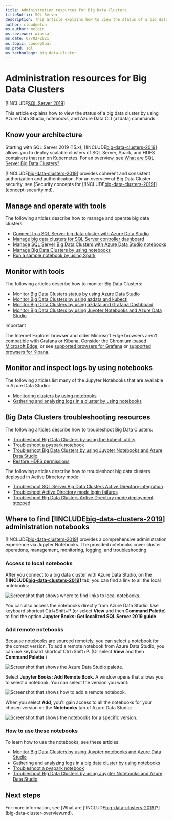 ```yaml
---
title: Administration resources for Big Data Clusters 
titleSuffix: SQL Server
description: This article explains how to view the status of a big data cluster by using Azure Data Studio, notebooks, and Azure Data CLI (azdata) commands.
author: cloudmelon
ms.author: melqin
ms.reviewer: wiassaf
ms.date: 07/02/2021
ms.topic: conceptual
ms.prod: sql
ms.technology: big-data-cluster
---
```


# Administration resources for Big Data Clusters 

[!INCLUDE[SQL Server 2019](../includes/applies-to-version/sqlserver2019.md)]

This article explains how to view the status of a big data cluster by using Azure Data Studio, notebooks, and Azure Data CLI (azdata) commands.

## Know your architecture

Starting with SQL Server 2019 (15.x), [!INCLUDE[big-data-clusters-2019](../includes/ssbigdataclusters-ss-nover.md)] allows you to deploy scalable clusters of SQL Server, Spark, and HDFS containers that run on Kubernetes. For an overview, see [What are SQL Server Big Data Clusters?](big-data-cluster-overview.md).

[!INCLUDE[big-data-clusters-2019](../includes/ssbigdataclusters-ss-nover.md)] provides coherent and consistent authorization and authentication. For an overview of Big Data Cluster security, see [Security concepts for [!INCLUDE[big-data-clusters-2019](../includes/ssbigdataclusters-ss-nover.md)]](concept-security.md).

## Manage and operate with tools

The following articles describe how to manage and operate big data clusters: 

- [Connect to a SQL Server big data cluster with Azure Data Studio](connect-to-big-data-cluster.md)
- [Manage big data clusters for SQL Server controller dashboard](manage-with-controller-dashboard.md)
- [Manage SQL Server Big Data Clusters with Azure Data Studio notebooks](notebooks-manage-bdc.md)
- [Manage Big Data Clusters by using notebooks](cluster-manage-notebooks.md)
- [Run a sample notebook by using Spark](notebooks-tutorial-spark.md)

## Monitor with tools

The following articles describe how to monitor Big Data Clusters: 

- [Monitor Big Data Clusters status by using Azure Data Studio](cluster-monitor-ads.md)
- [Monitor Big Data Clusters by using azdata and kubectl](cluster-monitor-cmdlet.md)
- [Monitor Big Data Clusters by using azdata and Grafana Dashboard](cluster-monitor-grafana.md)
- [Monitor Big Data Clusters by using Juypter Notebooks and Azure Data Studio](cluster-monitor-notebooks.md)

> [!IMPORTANT]
> The Internet Explorer browser and older Microsoft Edge browsers aren't compatible with Grafana or Kibana. Consider the [Chromium-based Microsoft Edge](https://microsoftedgewelcome.microsoft.com/), or see [supported browsers for Grafana](https://grafana.com/docs/grafana/latest/installation/requirements/#supported-web-browsers) or [supported browsers for Kibana](https://www.elastic.co/support/matrix#matrix_browsers).

## Monitor and inspect logs by using notebooks

The following articles list many of the Jupyter Notebooks that are available in Azure Data Studio:

- [Monitoring clusters by using notebooks](cluster-monitor-notebooks.md)
- [Gathering and analyzing logs in a cluster by using notebooks](cluster-logging-notebooks.md)

## Big Data Clusters troubleshooting resources

The following articles describe how to troubleshoot Big Data Clusters:

- [Troubleshoot Big Data Clusters by using the kubectl utility](cluster-troubleshooting-commands.md) 
- [Troubleshoot a pyspark notebook](troubleshoot-pyspark-notebook.md)
- [Troubleshoot Big Data Clusters by using Juypter Notebooks and Azure Data Studio](cluster-troubleshooter-notebooks.md)
- [Restore HDFS permissions](troubleshoot-hdfs-restore-admin.md)

The following articles describe how to troubleshoot big data clusters deployed in Active Directory mode:
- [Troubleshoot SQL Server Big Data Clusters Active Directory integration](troubleshoot-active-directory.md) 
- [Troubleshoot Active Directory mode login failures](troubleshoot-ad-login-failed-untrusted-domain.md)
- [Troubleshoot Big Data Clusters Active Directory mode deployment stopped](troubleshoot-ad-reverse-lookup-zone.md)


## Where to find [!INCLUDE[big-data-clusters-2019](../includes/ssbigdataclusters-ss-nover.md)] administration notebooks 

[!INCLUDE[big-data-clusters-2019](../includes/ssbigdataclusters-ss-nover.md)] provides  a comprehensive administration experience via Jupyter Notebooks. The provided notebooks cover cluster operations, management, monitoring, logging, and troubleshooting. 


### Access to local notebooks 

After you connect to a big data cluster with Azure Data Studio, on the **[!INCLUDE[big-data-clusters-2019](../includes/ssbigdataclusters-ss-nover.md)]** tab, you can find a link to all the local notebooks: 

![Screenshot that shows where to find links to local notebooks.](media/view-cluster-status/bdc-local-guides.png)

You can also access the notebooks directly from Azure Data Studio. Use keyboard shortcut Ctrl+Shift+P (or select **View** and then **Command Palette**) to find the option **Jupyter Books: Get localized SQL Server 2019 guide**. 


### Add remote notebooks

Because notebooks are sourced remotely, you can select a notebook for the correct version. To add a remote notebook from Azure Data Studio, you can use keyboard shortcut Ctrl+Shift+P. (Or select **View** and then **Command Palette**.)

![Screenshot that shows the Azure Data Studio palette.](media/view-cluster-status/bdc-ads-palette.png)

Select **Jupyter Books: Add Remote Book**. A window opens that allows you to select a notebook. You can select the version you want:

![Screenshot that shows how to add a remote notebook.](media/view-cluster-status/bdc-remote-guides.png)

When you select **Add**, you'll gain access to all the notebooks for your chosen version on the **Notebooks** tab of Azure Data Studio: 

![Screenshot that shows the notebooks for a specific version.](media/view-cluster-status/bdc-ads-guides.png)


### How to use these notebooks 

To learn how to use the notebooks, see these articles:

- [Monitor Big Data Clusters by using Juypter notebooks and Azure Data Studio](cluster-monitor-notebooks.md)
- [Gathering and analyzing logs in a big data cluster by using notebooks](cluster-logging-notebooks.md)
- [Troubleshoot a pyspark notebook](troubleshoot-pyspark-notebook.md)
- [Troubleshoot Big Data Clusters by using Juypter Notebooks and Azure Data Studio](cluster-troubleshooter-notebooks.md)

## Next steps

For more information, see [What are [!INCLUDE[big-data-clusters-2019](../includes/ssbigdataclusters-ss-nover.md)]?](big-data-cluster-overview.md).
